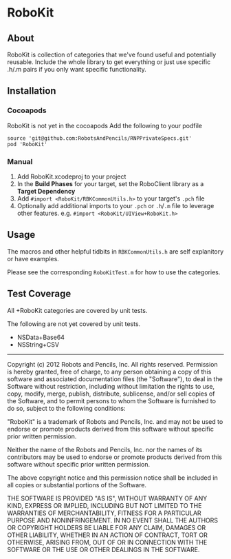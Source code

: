 # RoboKit

## About

RoboKit is collection of categories that we've found useful and potentially reusable. Include the whole library to get everything or just use specific .h/.m pairs if you only want specific functionality.

## Installation

### Cocoapods
RoboKit is not yet in the cocoapods Add the following to your podfile

```
source 'git@github.com:RobotsAndPencils/RNPPrivateSpecs.git'
pod 'RoboKit'
```

### Manual
1. Add RoboKit.xcodeproj to your project 
2. In the **Build Phases** for your target, set the RoboClient library as a **Target Dependency**
3. Add `#import <RoboKit/RBKCommonUtils.h>` to your target's `.pch` file
4. Optionally add additional imports to your `.pch` or `.h`/`.m` file to leverage other features.  e.g. `#import <RoboKit/UIView+RoboKit.h>`

## Usage

The macros and other helpful tidbits in `RBKCommonUtils.h` are self explanitory or have examples.

Please see the corresponding `RoboKitTest.m` for how to use the categories.

## Test Coverage

All +RoboKit categories are covered by unit tests.

The following are not yet covered by unit tests.

* NSData+Base64 
* NSString+CSV

---

Copyright (c) 2012 Robots and Pencils, Inc. All rights reserved.
Permission is hereby granted, free of charge, to any person obtaining a copy of this software and associated documentation files (the "Software"), to deal in the Software without restriction, including without limitation the rights to use, copy, modify, merge, publish, distribute, sublicense, and/or sell copies of the Software, and to permit persons to whom the Software is furnished to do so, subject to the following conditions:

"RoboKit" is a trademark of Robots and Pencils, Inc. and may not be used to endorse or promote products derived from this software without specific prior written permission.

Neither the name of the Robots and Pencils, Inc. nor the names of its contributors may be used to endorse or promote products derived from this software without specific prior written permission. 

The above copyright notice and this permission notice shall be included in all copies or substantial portions of the Software.

THE SOFTWARE IS PROVIDED "AS IS", WITHOUT WARRANTY OF ANY KIND, EXPRESS OR IMPLIED, INCLUDING BUT NOT LIMITED TO THE WARRANTIES OF MERCHANTABILITY, FITNESS FOR A PARTICULAR PURPOSE AND NONINFRINGEMENT. IN NO EVENT SHALL THE AUTHORS OR COPYRIGHT HOLDERS BE LIABLE FOR ANY CLAIM, DAMAGES OR OTHER LIABILITY, WHETHER IN AN ACTION OF CONTRACT, TORT OR OTHERWISE, ARISING FROM, OUT OF OR IN CONNECTION WITH THE SOFTWARE OR THE USE OR OTHER DEALINGS IN THE SOFTWARE.

